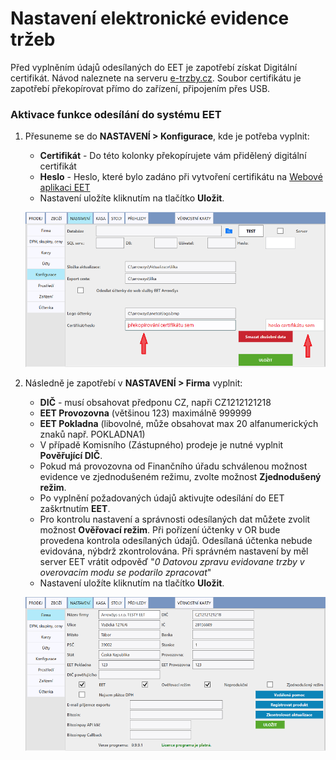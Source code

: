 # Nastavení elektronické evidence tržeb

Před vyplněním údajů odesílaných do EET je zapotřebí získat Digitální certifikát. Návod naleznete na serveru [e-trzby.cz](http://www.etrzby.cz/cs/webova-aplikace-EET-a-certifikaty). Soubor certifikátu je zapotřebí překopírovat přímo do zařízení, připojením přes USB.

### Aktivace funkce odesílání do systému EET

1. Přesuneme se do **NASTAVENÍ > Konfigurace**, kde je potřeba vyplnit:
   
   - **Certifikát** - Do této kolonky překopírujete vám přidělený digitální certifikát
   - **Heslo** - Heslo, které bylo zadáno při vytvoření certifikátu na [Webové aplikaci EET](http://adisspr.mfcr.cz/adistc/adis/idpr_pub/eet/eet_sluzby.faces)
   - Nastavení uložíte kliknutím na tlačítko **Uložit**. 
   
   ![](img/companyEET1.png)
   
2. Následně je zapotřebí v **NASTAVENÍ > Firma** vyplnit:

   - **DIČ** - musí obsahovat předponu CZ, napři CZ1212121218
   - **EET Provozovna** (většinou 123) maximálně 999999
   - **EET Pokladna** (libovolné, může obsahovat max 20 alfanumerických znaků např. POKLADNA1)
   - V případě Komisního (Zástupného) prodeje je nutné vyplnit **Pověřující DIČ**.
   - Pokud má provozovna od Finančního úřadu schválenou možnost evidence ve zjednodušeném režimu, zvolte možnost **Zjednodušený režim**.
   - Po vyplnění požadovaných údajů aktivujte odesílání do EET zaškrtnutím **EET**. 
   - Pro kontrolu nastavení a správnosti odesílaných dat můžete zvolit možnost **Ověřovací režim**. Při pořízení účtenky v OR bude     
     provedena kontrola odesílaných údajů. Odesílaná účtenka nebude evidována, nýbdrž zkontrolována. Při správném nastavení by měl server 
     EET vrátit odpověď "*0 Datovou zpravu evidovane trzby v overovacim modu se podarilo zpracovat*"
   - Nastavení uložíte kliknutím na tlačítko **Uložit**. 

   ![](img/companyEET2.png)
